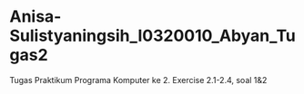 # Anisa-Sulistyaningsih_I0320010_Abyan_Tugas2
Tugas Praktikum Programa Komputer ke 2. Exercise 2.1-2.4, soal 1&amp;2
